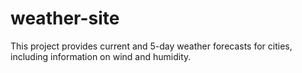 # weather-site
This project provides current and 5-day weather forecasts for cities, including information on wind and humidity.
